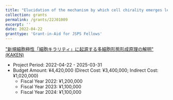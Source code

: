 ```yaml
---
title: "Elucidation of the mechanism by which cell chirality emerges left-right asymmetric morphogenesis at the multicellular level"
collection: grants
permalink: /grants/22J01009
excerpt: ''
date: 2022-04-22
granttype: 'Grant-in-Aid for JSPS Fellows'
---
```


["新規細胞極性「細胞キラリティ」に起源する多細胞形態形成原理の解明" (KAKEN)](https://kaken.nii.ac.jp/en/grant/KAKENHI-PROJECT-22J01009/)

- Project Period: 2022-04-22 - 2025-03-31
- Budget Amount: ¥4,420,000 (Direct Cost: ¥3,400,000; Indirect Cost: ¥1,020,000)
    - Fiscal Year 2022: ¥1,200,000
    - Fiscal Year 2023: ¥1,100,000
    - Fiscal Year 2024: ¥1,100,000
